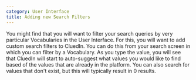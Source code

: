 ```yaml
---
category: User Interface
title: Adding new Search Filters
---
```


You might find that you will want to filter your search queries by very particular Vocabularies in the User Interface. For this, you will want to add custom search filters to CluedIn. You can do this from your search screen in which you can filter by a Vocabulary. As you type the value, you will see that CluedIn will start to auto-suggest what values you would like to find based of the values that are already in the platform. You can also search for values that don't exist, but this will typically result in 0 results.